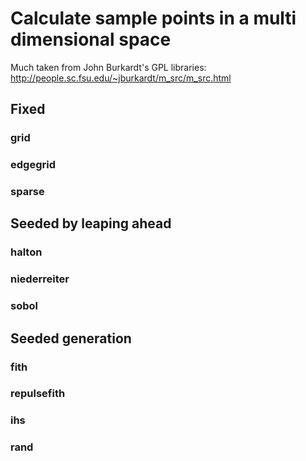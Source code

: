 
# Calculate sample points in a multi dimensional space

Much taken from John Burkardt's GPL libraries: http://people.sc.fsu.edu/~jburkardt/m_src/m_src.html

## Fixed
### grid
### edgegrid
### sparse

## Seeded by leaping ahead

### halton
### niederreiter
### sobol

## Seeded generation

### fith
### repulsefith
### ihs
### rand
